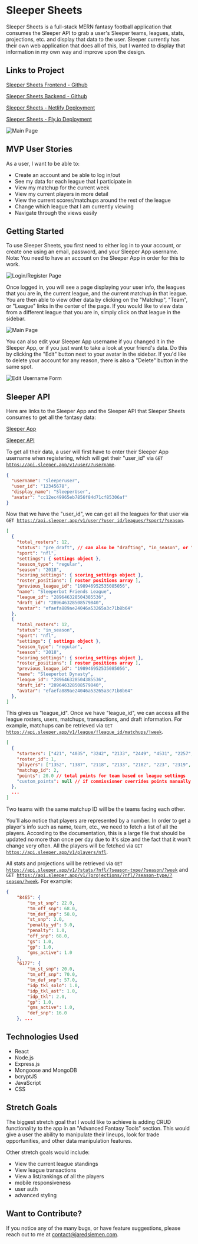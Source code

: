 # Sleeper Sheets
Sleeper Sheets is a full-stack MERN fantasy football application that consumes the Sleeper API to grab a user's Sleeper teams, leagues, stats, projections, etc. and display that data to the user. Sleeper currently has their own web application that does all of this, but I wanted to display that information in my own way and improve upon the design.

## Links to Project
[Sleeper Sheets Frontend - Github](https://github.com/siemenjm/frontend-sleeper-sheets)

[Sleeper Sheets Backend - Github](https://github.com/siemenjm/backend-sleeper-sheets)

[Sleeper Sheets - Netlify Deployment](https://funny-dango-f7628e.netlify.app/)

[Sleeper Sheets - Fly.io Deployment](https://sleeper-sheets.fly.dev/)

<img src="./readme_screenshots/main_page.png" alt="Main Page">

## MVP User Stories
As a user, I want to be able to:
* Create an account and be able to log in/out
* See my data for each league that I participate in
* View my matchup for the current week
* View my current players in more detail
* View the current scores/matchups around the rest of the league
* Change which league that I am currently viewing
* Navigate through the views easily

## Getting Started
To use Sleeper Sheets, you first need to either log in to your account, or create one using an email, password, and your Sleeper App username. Note: You need to have an account on the Sleeper App in order for this to work.

<img src="./readme_screenshots/login_page.png" alt="Login/Register Page">

Once logged in, you will see a page displaying your user info, the leagues that you are in, the current league, and the current matchup in that league. You are then able to view other data by clicking on the "Matchup", "Team", or "League" links in the center of the page. If you would like to view data from a different league that you are in, simply click on that league in the sidebar.

<img src="./readme_screenshots/main_page.png" alt="Main Page">

You can also edit your Sleeper App username if you changed it in the Sleeper App, or if you just want to take a look at your friend's data. Do this by clicking the "Edit" button next to your avatar in the sidebar. If you'd like to delete your account for any reason, there is also a "Delete" button in the same spot.

<img src="./readme_screenshots/edit_username_form.png" alt="Edit Username Form">

## Sleeper API
Here are links to the Sleeper App and the Sleeper API that Sleeper Sheets consumes to get all the fantasy data:

[Sleeper App](https://sleeper.com/)

[Sleeper API](https://docs.sleeper.app/)

To get all their data, a user will first have to enter their Sleeper App username when registering, which will get their "user_id" via <code>GET https://api.sleeper.app/v1/user/?username</code>.
```JSON
{
  "username": "sleeperuser",
  "user_id": "12345678",
  "display_name": "SleeperUser",
  "avatar": "cc12ec49965eb7856f84d71cf85306af"
}
```

Now that we have the "user_id", we can get all the leagues for that user via <code>GET https://api.sleeper.app/v1/user/?user_id/leagues/?sport/?season</code>.

```JSON
[
  {
    "total_rosters": 12,
    "status": "pre_draft", // can also be "drafting", "in_season", or "complete"
    "sport": "nfl",
    "settings": { settings object },
    "season_type": "regular",
    "season": "2018",
    "scoring_settings": { scoring_settings object },
    "roster_positions": [ roster positions array ],
    "previous_league_id": "198946952535085056",
    "name": "Sleeperbot Friends League",
    "league_id": "289646328504385536",
    "draft_id": "289646328508579840",
    "avatar": "efaefa889ae24046a53265a3c71b8b64"
  },
  {
    "total_rosters": 12,
    "status": "in_season",
    "sport": "nfl",
    "settings": { settings object },
    "season_type": "regular",
    "season": "2018",
    "scoring_settings": { scoring_settings object },
    "roster_positions": [ roster positions array ],
    "previous_league_id": "198946952535085056",
    "name": "Sleeperbot Dynasty",
    "league_id": "289646328504385536",
    "draft_id": "289646328508579840",
    "avatar": "efaefa889ae24046a53265a3c71b8b64"
  },
]
```

This gives us "league_id". Once we have "league_id", we can access all the league rosters, users, matchups, transactions, and draft information. For example, matchups can be retrieved via <code>GET https://api.sleeper.app/v1/league/!league_id/matchups/!week</code>.

```JSON
[
  {
    "starters": ["421", "4035", "3242", "2133", "2449", "4531", "2257", "788", "PHI"],
    "roster_id": 1,
    "players": ["1352", "1387", "2118", "2133", "2182", "223", "2319", "2449", "3208", "4035", "421", "4881", "4892", "788", "CLE"],
    "matchup_id": 2,
    "points": 20.0 // total points for team based on league settings
    "custom_points": null // if commissioner overrides points manually
  },
  ...
]
```
Two teams with the same matchup ID will be the teams facing each other.

You'll also notice that players are represented by a number. In order to get a player's info such as name, team, etc., we need to fetch a list of all the players. According to the documentation, this is a large file that should be updated no more than once per day due to it's size and the fact that it won't change very often. All the players will be fetched via <code>GET https://api.sleeper.app/v1/players/nfl</code>.

All stats and projections will be retrieved via <code>GET https://api.sleeper.app/v1/?stats/?nfl/?season-type/?season/?week</code> and <code>GET https://api.sleeper.app/v1/?projections/?nfl/?season-type/?season/?week</code>. For example:

```JSON
{
    "8465": {
        "tm_st_snp": 22.0,
        "tm_off_snp": 68.0,
        "tm_def_snp": 58.0,
        "st_snp": 2.0,
        "penalty_yd": 5.0,
        "penalty": 1.0,
        "off_snp": 68.0,
        "gs": 1.0,
        "gp": 1.0,
        "gms_active": 1.0
    },
    "6177": {
        "tm_st_snp": 20.0,
        "tm_off_snp": 70.0,
        "tm_def_snp": 57.0,
        "idp_tkl_solo": 1.0,
        "idp_tkl_ast": 1.0,
        "idp_tkl": 2.0,
        "gp": 1.0,
        "gms_active": 1.0,
        "def_snp": 16.0
    }, ...
```

## Technologies Used
* React
* Node.js
* Express.js
* Mongoose and MongoDB
* bcryptJS
* JavaScript
* CSS

## Stretch Goals
The biggest stretch goal that I would like to achieve is adding CRUD functionality to the app in an "Advanced Fantasy Tools" section. This would give a user the ability to manipulate their lineups, look for trade opportunities, and other data manipulation features.

Other stretch goals would include:
* View the current league standings
* View league transactions
* View a list/rankings of all the players
* mobile responsiveness
* user auth
* advanced styling

## Want to Contribute?
If you notice any of the many bugs, or have feature suggestions, please reach out to me at contact@jaredsiemen.com.